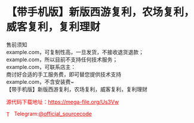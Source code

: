 # 【带手机版】新版西游复利，农场复利，威客复利，复利理财

售前须知<br>example.com，可复制性高，一旦发货，不接收退货退款；<br>example.com，所以目前不支持任何技术服务；<br>example.com，可联系店主：<br>商讨好合适的手工服务费，即可替您提供技术支持<br>example.com，不含安装费~<br>【带手机版】新版西游复利，农场复利，威客复利，复利理财<br>


<p style="color: red;">源代码下载地址：<a href="https://mega-file.org/Us3Vw" style="color: red;">https://mega-file.org/Us3Vw</a></p><p style="color: red;"><img src="https://cdn-icons-png.flaticon.com/512/2111/2111646.png" alt="Telegram Icon" style="width: 16px; vertical-align: middle; margin-right: 5px;">Telegram:<a href="https://t.me/official_sourcecode" style="color: red;">@official_sourcecode</a></p>